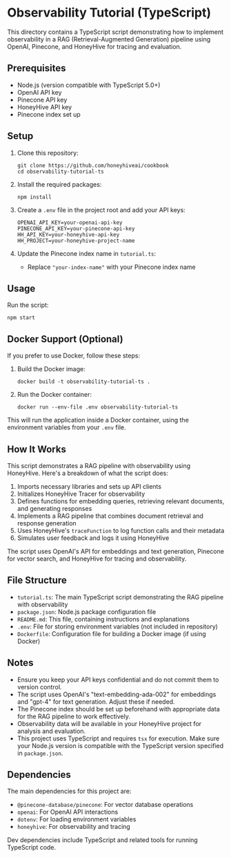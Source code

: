 # Observability Tutorial (TypeScript)

This directory contains a TypeScript script demonstrating how to implement observability in a RAG (Retrieval-Augmented Generation) pipeline using OpenAI, Pinecone, and HoneyHive for tracing and evaluation.

## Prerequisites

- Node.js (version compatible with TypeScript 5.0+)
- OpenAI API key
- Pinecone API key
- HoneyHive API key
- Pinecone index set up

## Setup

1. Clone this repository:
   ```
   git clone https://github.com/honeyhiveai/cookbook
   cd observability-tutorial-ts
   ```

2. Install the required packages:
   ```
   npm install
   ```

3. Create a `.env` file in the project root and add your API keys:
   ```
   OPENAI_API_KEY=your-openai-api-key
   PINECONE_API_KEY=your-pinecone-api-key
   HH_API_KEY=your-honeyhive-api-key
   HH_PROJECT=your-honeyhive-project-name
   ```

4. Update the Pinecone index name in `tutorial.ts`:
   - Replace `"your-index-name"` with your Pinecone index name

## Usage

Run the script:
```
npm start
```

## Docker Support (Optional)

If you prefer to use Docker, follow these steps:

1. Build the Docker image:
   ```
   docker build -t observability-tutorial-ts .
   ```

2. Run the Docker container:
   ```
   docker run --env-file .env observability-tutorial-ts
   ```

This will run the application inside a Docker container, using the environment variables from your `.env` file.

## How It Works

This script demonstrates a RAG pipeline with observability using HoneyHive. Here's a breakdown of what the script does:

1. Imports necessary libraries and sets up API clients
2. Initializes HoneyHive Tracer for observability
3. Defines functions for embedding queries, retrieving relevant documents, and generating responses
4. Implements a RAG pipeline that combines document retrieval and response generation
5. Uses HoneyHive's `traceFunction` to log function calls and their metadata
6. Simulates user feedback and logs it using HoneyHive

The script uses OpenAI's API for embeddings and text generation, Pinecone for vector search, and HoneyHive for tracing and observability.

## File Structure

- `tutorial.ts`: The main TypeScript script demonstrating the RAG pipeline with observability
- `package.json`: Node.js package configuration file
- `README.md`: This file, containing instructions and explanations
- `.env`: File for storing environment variables (not included in repository)
- `Dockerfile`: Configuration file for building a Docker image (if using Docker)

## Notes

- Ensure you keep your API keys confidential and do not commit them to version control.
- The script uses OpenAI's "text-embedding-ada-002" for embeddings and "gpt-4" for text generation. Adjust these if needed.
- The Pinecone index should be set up beforehand with appropriate data for the RAG pipeline to work effectively.
- Observability data will be available in your HoneyHive project for analysis and evaluation.
- This project uses TypeScript and requires `tsx` for execution. Make sure your Node.js version is compatible with the TypeScript version specified in `package.json`.

## Dependencies

The main dependencies for this project are:

- `@pinecone-database/pinecone`: For vector database operations
- `openai`: For OpenAI API interactions
- `dotenv`: For loading environment variables
- `honeyhive`: For observability and tracing

Dev dependencies include TypeScript and related tools for running TypeScript code.